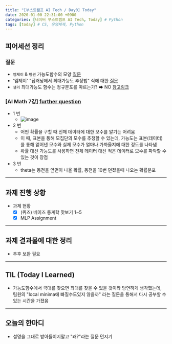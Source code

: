 ```yaml
---
title: "[부스트캠프 AI Tech / Day0] Today"
date: 2020-01-00 22:31:00 +0900
categories: [네이버 부스트캠프 AI Tech, Today] # Python
tags: [today] # CS, 운영체제, Python
---
```



## **피어세션 정리**

### 질문

- `엠제이` & `펭귄` 가능도함수의 모양 [질문](https://github.com/boostcamp-ai-tech-4/peer-session/issues/44)
- '엠제이' "딥러닝에서 최대가능도 추정법" 식에 대한 [질문](https://github.com/boostcamp-ai-tech-4/peer-session/issues/45)
- `샐리` 최대가능도 함수는 정규분포를 따르는가?
  ➡ NO [참고링크](https://datascienceschool.net/02%20mathematics/09.02%20%EC%B5%9C%EB%8C%80%EA%B0%80%EB%8A%A5%EB%8F%84%20%EC%B6%94%EC%A0%95%EB%B2%95.html)

### [AI Math 7강] [further question](https://www.edwith.org/bcaitech1/lecture/339608)

- 1 번
  - ![image](https://user-images.githubusercontent.com/26226101/106432772-87c93980-64b2-11eb-847c-db76e7ed6185.png)
- 2 번
  - 어떤 확률을 구할 때 전체 데이터에 대한 모수를 알기는 어려움
  - 이 때, 표본을 통해 모집단의 모수를 추정할 수 있는데, 가능도는 표본(데이터) 를 통해 얻어낸 모수와 실제 모수가 얼마나 가까울지에 대한 정도를 나타냄
  - 확률 대신 가능도를 사용하면 전체 데이터 대신 적은 데이터로 모수를 파악할 수 있는 것이 장점
- 3 번
  - theta는 동전을 앞면이 나올 확률,  동전을 10번 던졌을때 나오는 확률분포

---

## **과제 진행 상황**

- 과제 현황
  - [X] (퀴즈) 베이즈 통계학 맛보기 1~5
  - [X] MLP Assignment

---

## **과제 결과물에 대한 정리**

- 추후 보완 필요

---

## **TIL (Today I Learned)**

- 가능도함수에서 극대를 찾으면 최대를 찾을 수 있을 것이라 당연하게 생각했는데, 팀원의 "local minima에 빠질수도있지 않을까" 라는 질문을 통해서 다시 공부할 수 있는 시간을 가졌음

---

## **오늘의 한마디**

- 설명을 그대로 받아들이지말고 "왜?"라는 질문 던지기
